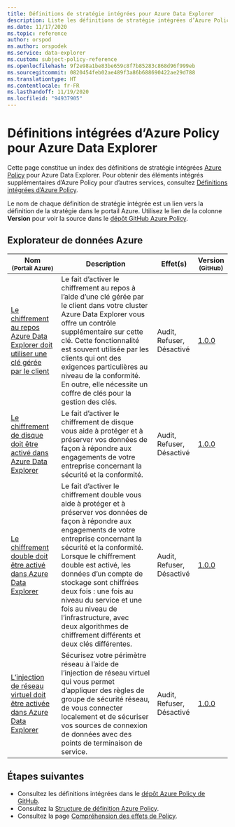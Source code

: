 ```yaml
---
title: Définitions de stratégie intégrées pour Azure Data Explorer
description: Liste les définitions de stratégie intégrées d’Azure Policy pour Azure Data Explorer. Ces définitions de stratégie intégrées fournissent des approches courantes pour la gestion de vos ressources Azure.
ms.date: 11/17/2020
ms.topic: reference
author: orspod
ms.author: orspodek
ms.service: data-explorer
ms.custom: subject-policy-reference
ms.openlocfilehash: 9f2e98a1be83be659c8f7b85283c868d96f999eb
ms.sourcegitcommit: 0820454feb02ae489f3a86b688690422ae29d788
ms.translationtype: HT
ms.contentlocale: fr-FR
ms.lasthandoff: 11/19/2020
ms.locfileid: "94937905"
---
```

# <a name="azure-policy-built-in-definitions-for-azure-data-explorer"></a>Définitions intégrées d’Azure Policy pour Azure Data Explorer

Cette page constitue un index des définitions de stratégie intégrées [Azure Policy](/azure/governance/policy/overview) pour Azure Data Explorer. Pour obtenir des éléments intégrés supplémentaires d’Azure Policy pour d’autres services, consultez [Définitions intégrées d’Azure Policy](/azure/governance/policy/samples/built-in-policies).

Le nom de chaque définition de stratégie intégrée est un lien vers la définition de la stratégie dans le portail Azure. Utilisez le lien de la colonne **Version** pour voir la source dans le [dépôt GitHub Azure Policy](https://github.com/Azure/azure-policy).

## <a name="azure-data-explorer"></a>Explorateur de données Azure

|Nom<br /><sub>(Portail Azure)</sub> |Description |Effet(s) |Version<br /><sub>(GitHub)</sub> |
|---|---|---|---|
|[Le chiffrement au repos Azure Data Explorer doit utiliser une clé gérée par le client](https://portal.azure.com/#blade/Microsoft_Azure_Policy/PolicyDetailBlade/definitionId/%2Fproviders%2FMicrosoft.Authorization%2FpolicyDefinitions%2F81e74cea-30fd-40d5-802f-d72103c2aaaa) |Le fait d’activer le chiffrement au repos à l’aide d’une clé gérée par le client dans votre cluster Azure Data Explorer vous offre un contrôle supplémentaire sur cette clé. Cette fonctionnalité est souvent utilisée par les clients qui ont des exigences particulières au niveau de la conformité. En outre, elle nécessite un coffre de clés pour la gestion des clés. |Audit, Refuser, Désactivé |[1.0.0](https://github.com/Azure/azure-policy/blob/master/built-in-policies/policyDefinitions/Azure%20Data%20Explorer/ADX_CMK.json) |
|[Le chiffrement de disque doit être activé dans Azure Data Explorer](https://portal.azure.com/#blade/Microsoft_Azure_Policy/PolicyDetailBlade/definitionId/%2Fproviders%2FMicrosoft.Authorization%2FpolicyDefinitions%2Ff4b53539-8df9-40e4-86c6-6b607703bd4e) |Le fait d’activer le chiffrement de disque vous aide à protéger et à préserver vos données de façon à répondre aux engagements de votre entreprise concernant la sécurité et la conformité. |Audit, Refuser, Désactivé |[1.0.0](https://github.com/Azure/azure-policy/blob/master/built-in-policies/policyDefinitions/Azure%20Data%20Explorer/ADX_disk_encrypted.json) |
|[Le chiffrement double doit être activé dans Azure Data Explorer](https://portal.azure.com/#blade/Microsoft_Azure_Policy/PolicyDetailBlade/definitionId/%2Fproviders%2FMicrosoft.Authorization%2FpolicyDefinitions%2Fec068d99-e9c7-401f-8cef-5bdde4e6ccf1) |Le fait d’activer le chiffrement double vous aide à protéger et à préserver vos données de façon à répondre aux engagements de votre entreprise concernant la sécurité et la conformité. Lorsque le chiffrement double est activé, les données d’un compte de stockage sont chiffrées deux fois : une fois au niveau du service et une fois au niveau de l’infrastructure, avec deux algorithmes de chiffrement différents et deux clés différentes. |Audit, Refuser, Désactivé |[1.0.0](https://github.com/Azure/azure-policy/blob/master/built-in-policies/policyDefinitions/Azure%20Data%20Explorer/ADX_doubleEncryption.json) |
|[L’injection de réseau virtuel doit être activée dans Azure Data Explorer](https://portal.azure.com/#blade/Microsoft_Azure_Policy/PolicyDetailBlade/definitionId/%2Fproviders%2FMicrosoft.Authorization%2FpolicyDefinitions%2F9ad2fd1f-b25f-47a2-aa01-1a5a779e6413) |Sécurisez votre périmètre réseau à l’aide de l’injection de réseau virtuel qui vous permet d’appliquer des règles de groupe de sécurité réseau, de vous connecter localement et de sécuriser vos sources de connexion de données avec des points de terminaison de service. |Audit, Refuser, Désactivé |[1.0.0](https://github.com/Azure/azure-policy/blob/master/built-in-policies/policyDefinitions/Azure%20Data%20Explorer/ADX_VNET_configured.json) |

## <a name="next-steps"></a>Étapes suivantes

- Consultez les définitions intégrées dans le [dépôt Azure Policy de GitHub](https://github.com/Azure/azure-policy).
- Consultez la [Structure de définition Azure Policy](/azure/governance/policy/concepts/definition-structure).
- Consultez la page [Compréhension des effets de Policy](/azure/governance/policy/concepts/effects).
